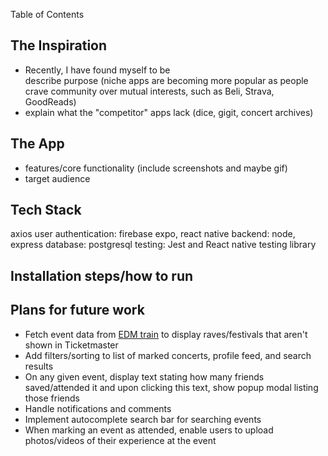 Table of Contents

## The Inspiration

- Recently, I have found myself to be  
  describe purpose (niche apps are becoming more popular as people crave community over mutual interests, such as Beli, Strava, GoodReads)
- explain what the "competitor" apps lack (dice, gigit, concert archives)

## The App

- features/core functionality (include screenshots and maybe gif)
- target audience

## Tech Stack

axios
user authentication: firebase
expo, react native
backend: node, express
database: postgresql
testing: Jest and React native testing library

## Installation steps/how to run

## Plans for future work
- Fetch event data from [EDM train](https://edmtrain.com) to display raves/festivals that aren't shown in Ticketmaster
- Add filters/sorting to list of marked concerts, profile feed, and search results
- On any given event, display text stating how many friends saved/attended it and upon clicking this text, show popup modal listing those friends
- Handle notifications and comments
- Implement autocomplete search bar for searching events
- When marking an event as attended, enable users to upload photos/videos of their experience at the event
